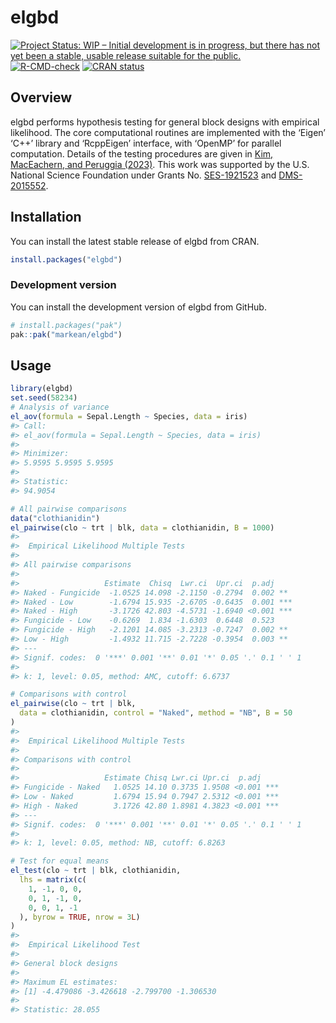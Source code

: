 
<!-- README.md is generated from README.Rmd. Please edit that file -->

# elgbd

<!-- badges: start -->

[![Project Status: WIP – Initial development is in progress, but there
has not yet been a stable, usable release suitable for the
public.](https://www.repostatus.org/badges/latest/wip.svg)](https://www.repostatus.org/#wip)
[![R-CMD-check](https://github.com/markean/elgbd/actions/workflows/check-standard.yaml/badge.svg)](https://github.com/markean/elgbd/actions/workflows/check-standard.yaml)
[![CRAN
status](https://www.r-pkg.org/badges/version/elgbd)](https://CRAN.R-project.org/package=elgbd)
<!-- badges: end -->

## Overview

elgbd performs hypothesis testing for general block designs with
empirical likelihood. The core computational routines are implemented
with the ‘Eigen’ ‘C++’ library and ‘RcppEigen’ interface, with ‘OpenMP’
for parallel computation. Details of the testing procedures are given in
[Kim, MacEachern, and Peruggia
(2023)](https://doi.org/10.1080/10485252.2023.2206919). This work was
supported by the U.S. National Science Foundation under Grants
No. [SES-1921523](https://www.nsf.gov/awardsearch/showAward?AWD_ID=1921523)
and
[DMS-2015552](https://www.nsf.gov/awardsearch/showAward?AWD_ID=2015552).

## Installation

You can install the latest stable release of elgbd from CRAN.

``` r
install.packages("elgbd")
```

### Development version

You can install the development version of elgbd from GitHub.

``` r
# install.packages("pak")
pak::pak("markean/elgbd")
```

## Usage

``` r
library(elgbd)
set.seed(58234)
# Analysis of variance
el_aov(formula = Sepal.Length ~ Species, data = iris)
#> Call:
#> el_aov(formula = Sepal.Length ~ Species, data = iris)
#> 
#> Minimizer:
#> 5.9595 5.9595 5.9595
#> 
#> Statistic:
#> 94.9054

# All pairwise comparisons
data("clothianidin")
el_pairwise(clo ~ trt | blk, data = clothianidin, B = 1000)
#> 
#>  Empirical Likelihood Multiple Tests
#> 
#> All pairwise comparisons
#> 
#>                   Estimate  Chisq  Lwr.ci  Upr.ci  p.adj    
#> Naked - Fungicide  -1.0525 14.098 -2.1150 -0.2794  0.002 ** 
#> Naked - Low        -1.6794 15.935 -2.6705 -0.6435  0.001 ***
#> Naked - High       -3.1726 42.803 -4.5731 -1.6940 <0.001 ***
#> Fungicide - Low    -0.6269  1.834 -1.6303  0.6448  0.523    
#> Fungicide - High   -2.1201 14.085 -3.2313 -0.7247  0.002 ** 
#> Low - High         -1.4932 11.715 -2.7228 -0.3954  0.003 ** 
#> ---
#> Signif. codes:  0 '***' 0.001 '**' 0.01 '*' 0.05 '.' 0.1 ' ' 1
#> 
#> k: 1, level: 0.05, method: AMC, cutoff: 6.6737

# Comparisons with control
el_pairwise(clo ~ trt | blk,
  data = clothianidin, control = "Naked", method = "NB", B = 50
)
#> 
#>  Empirical Likelihood Multiple Tests
#> 
#> Comparisons with control
#> 
#>                   Estimate Chisq Lwr.ci Upr.ci  p.adj    
#> Fungicide - Naked   1.0525 14.10 0.3735 1.9508 <0.001 ***
#> Low - Naked         1.6794 15.94 0.7947 2.5312 <0.001 ***
#> High - Naked        3.1726 42.80 1.8981 4.3823 <0.001 ***
#> ---
#> Signif. codes:  0 '***' 0.001 '**' 0.01 '*' 0.05 '.' 0.1 ' ' 1
#> 
#> k: 1, level: 0.05, method: NB, cutoff: 6.8263

# Test for equal means
el_test(clo ~ trt | blk, clothianidin,
  lhs = matrix(c(
    1, -1, 0, 0,
    0, 1, -1, 0,
    0, 0, 1, -1
  ), byrow = TRUE, nrow = 3L)
)
#> 
#>  Empirical Likelihood Test
#> 
#> General block designs
#> 
#> Maximum EL estimates:
#> [1] -4.479086 -3.426618 -2.799700 -1.306530
#> 
#> Statistic: 28.055
```
